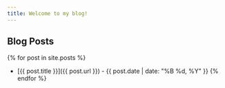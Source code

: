 ```yaml
---
title: Welcome to my blog!
---
```


## Blog Posts

{% for post in site.posts %}
- [{{ post.title }}]({{ post.url }}) - {{ post.date | date: "%B %d, %Y" }}
{% endfor %}
